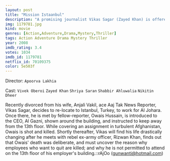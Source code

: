 ```yaml
---
layout: post
title: "Mission Istaanbul"
description: "A promising journalist Vikas Sagar (Zayed Khan) is offered a position to head a controversial news station in Istanbul by its owner Owais Husain (Sunil Shetty). With this offer comes the promise of money and many other perks that make this offer hard to refuse, especially since Vikas is currently going through a very painful divorce with his wife Anjali (Shriya Saran). After working for the channel that in turn changes his life, he decides to quit, however it is brought to .."
img: 1179781.jpg
kind: movie
genres: [Action,Adventure,Drama,Mystery,Thriller]
tags: Action Adventure Drama Mystery Thriller 
year: 2008
imdb_rating: 3.4
votes: 1034
imdb_id: 1179781
netflix_id: 70109375
color: 5e503f
---
```

Director: `Apoorva Lakhia`  

Cast: `Vivek Oberoi` `Zayed Khan` `Shriya Saran` `Shabbir Ahluwalia` `Nikitin Dheer` 

Recently divorced from his wife, Anjali Vakil, ace Aaj Tak News Reporter, Vikas Sagar, decides to re-locate to Istanbul, Turkey, to work for Al Johara. Once there, he is met by fellow-reporter, Owais Hussain, is introduced to the CEO, Al Gazni, shown around the building, and instructed to keep away from the 13th floor. While covering an assignment in turbulent Afghanistan, Owais is shot and killed. Shortly thereafter, Vikas will find his life drastically changing after he meets with rebel ex-army officer, Rizwan Khan, finds out that Owais' death was deliberate, and must uncover the reason why employees who want to quit are killed; and why he is not permitted to attend on the 13th floor of his employer's building.::rAjOo (gunwanti@hotmail.com)